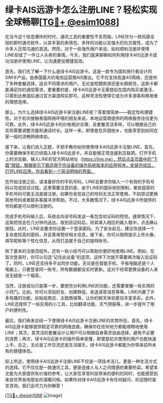 # 绿卡AIS远游卡怎么注册LINE？轻松实现全球畅聊[[TG💪+ @esim1088](https://t.me/s/esim1088)]

在当今这个信息爆炸的时代，通讯工具的重要性不言而喻。LINE作为一款风靡全球的即时通讯软件，以其丰富的表情包、多样的功能以及强大的社交属性，成为了许多人日常沟通的首选。然而，对于一些海外用户来说，如何顺利注册并使用LINE却成了一件让人头疼的事情。今天，我们就来聊聊如何利用绿卡AIS远游卡成功注册并使用LINE，让沟通更加便捷高效。

首先，我们先了解一下什么是绿卡AIS远游卡。这是一款专为国际旅行者设计的SIM卡产品，由泰国最大的电信运营商AIS推出。它不仅支持高速4G网络，还提供了多种套餐选择，适合不同需求的用户。无论是短期旅游还是长期居住，这款卡都能满足你的通信需求。更重要的是，绿卡AIS远游卡无需提前在国内购买或激活，只需到达泰国后通过官方渠道购买即可。这种灵活性使得它成为许多游客和移居者的理想选择。

那么，为什么选择绿卡AIS远游卡来注册LINE呢？答案很简单——稳定性和便捷性。对于初次接触泰国网络环境的朋友来说，本地运营商提供的网络服务往往更为可靠。此外，绿卡AIS远游卡的价格相对合理，且套餐灵活多样，可以根据自己的实际需要调整流量和通话时长。这样一来，即使是在异国他乡，也能享受到如同在家一般的流畅网络体验。

接下来，让我们进入正题，手把手教你如何使用绿卡AIS远游卡注册LINE。首先，你需要确保手机已经插入绿卡AIS远游卡，并且能够正常连接到互联网。打开手机上的浏览器，输入LINE的官方网站地址（https://line.me），然后点击页面中的“下载”按钮，根据提示下载适用于你设备的操作系统版本的应用程序。安装完成后，打开LINE应用，你会看到一个简洁明快的界面。

在开始注册之前，请准备好你的手机号码。LINE会要求你输入一个有效的手机号码以完成验证过程。这里需要注意的是，由于LINE的国际规则限制，某些国家的手机号码可能无法直接注册。如果你发现自己的号码无法正常使用，不妨尝试更换其他号码或者联系客服寻求帮助。不过，大多数情况下，绿卡AIS远游卡所提供的号码都是可以顺利注册的。

完成手机号码输入后，系统会向该号码发送一条包含验证码的短信。通常情况下，这条短信会在几分钟内送达。收到验证码后，将其填入相应的输入框中，点击确认按钮。此时，LINE会要求你设置一个登录密码。为了安全起见，建议你选择一个复杂度较高的密码，并妥善保管好相关信息。接下来，你可以按照提示上传头像、填写昵称等个性化信息，从而打造属于自己的独特账号。

除了基本的注册流程外，还有一些小技巧可以帮助你更好地使用LINE。例如，在首次登录时，你可以勾选“记住此设备”的选项，这样下次就不需要再次输入验证码了。同时，LINE还支持多平台同步功能，无论是在智能手机、平板电脑还是个人电脑上，只要登录同一账号，所有数据都会实时更新。这对于经常更换设备的人来说无疑是一个福音。

当然，注册成功只是第一步，要想充分利用LINE的功能，还需要掌握一些实用的小窍门。比如，你可以添加好友、创建群组、发送语音消息等等。LINE内置了许多有趣的功能，如贴纸商店、主题商城等，让你的聊天体验更加丰富多彩。此外，LINE还提供了一些实用的小工具，比如翻译功能、天气预报等，进一步提升了用户的便利性。

最后，我们再来总结一下使用绿卡AIS远游卡注册LINE的优势所在。首先，绿卡AIS远游卡能够提供稳定可靠的网络连接，确保你在任何地方都能顺畅地使用LINE；其次，其灵活的套餐设计让用户可以根据自身需求自由选择，避免不必要的浪费；再次，绿卡AIS远游卡的操作简单易懂，即使是初次使用的用户也能快速上手。总之，无论是工作交流还是生活娱乐，绿卡AIS远游卡都能为你带来前所未有的便捷体验。

综上所述，使用绿卡AIS远游卡注册LINE不仅是一项技术活儿，更是一种生活方式的选择。它不仅仅是一款通讯工具，更是连接人与人之间情感的重要桥梁。希望本文能为大家提供有价值的参考，让大家在享受科技带来的便利的同时，也能感受到来自世界各地朋友的温暖问候。如果你对绿卡AIS远游卡有任何疑问，欢迎随时留言咨询，我们会尽力为你解答！

[[TG💪+ @esim1088](https://t.me/s/esim1088) ![Image](https://i.postimg.cc/4NQfJmqS/Snipaste-2025-05-13-00-14-12.png)]